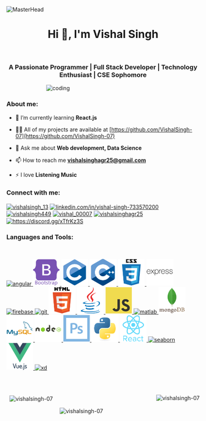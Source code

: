 ![MasterHead](https://snz04pap002files.storage.live.com/y4mMIZQyb9Ud-22uCGmT7bB03_EMgbXJy_tLNjKBCkNT5P8NMWnlh3Anw-2CjmGkRzb-PDhGQaRnQd3913XdZYzKXJTrT26YcWlxKFN9sMz5TmINE9Nxb9eRMeQ91YMekY5BTVS8GLH1R3PEfGGR-6LY7f-lIM1XbkxY7l_dnjASFfkgZ-cCXM1yIKQ6FYUC3k9?width=1584&height=396&cropmode=none)

<h1 align="center">Hi 👋, I'm Vishal Singh</h1>
<br>
<h3 align="center">A Passionate Programmer | Full Stack Developer | Technology Enthusiast | CSE Sophomore </h3>
<img align="right" alt="coding" width="400" src="https://res.cloudinary.com/practicaldev/image/fetch/s--2bZIjPGC--/c_limit%2Cf_auto%2Cfl_progressive%2Cq_66%2Cw_880/https://dev-to-uploads.s3.amazonaws.com/i/d4tvukbt5mra37cvwklk.gif">
<br>

<h3 align="left">About me:</h3>

- 🌱 I’m currently learning **React.js**

- 👨‍💻 All of my projects are available at [https://github.com/VishalSingh-07](https://github.com/VishalSingh-07)

- 💬 Ask me about **Web development, Data Science**

- 📫 How to reach me **vishalsinghagr25@gmail.com**

- ⚡ I love **Listening Music**


<h3 align="left">Connect with me:</h3>
<p align="left">
<a href="https://twitter.com/vishalsingh_13" target="blank"><img align="center" src="https://raw.githubusercontent.com/rahuldkjain/github-profile-readme-generator/master/src/images/icons/Social/twitter.svg" alt="vishalsingh_13" height="30" width="40" /></a>
<a href="https://linkedin.com/in/linkedin.com/in/vishal-singh-733570200" target="blank"><img align="center" src="https://raw.githubusercontent.com/rahuldkjain/github-profile-readme-generator/master/src/images/icons/Social/linked-in-alt.svg" alt="linkedin.com/in/vishal-singh-733570200" height="30" width="40" /></a>
<a href="https://kaggle.com/vishalsingh449" target="blank"><img align="center" src="https://raw.githubusercontent.com/rahuldkjain/github-profile-readme-generator/master/src/images/icons/Social/kaggle.svg" alt="vishalsingh449" height="30" width="40" /></a>
<a href="https://www.hackerrank.com/vishal_00007" target="blank"><img align="center" src="https://raw.githubusercontent.com/rahuldkjain/github-profile-readme-generator/master/src/images/icons/Social/hackerrank.svg" alt="vishal_00007" height="30" width="40" /></a>
<a href="https://auth.geeksforgeeks.org/user/vishalsinghagr25" target="blank"><img align="center" src="https://raw.githubusercontent.com/rahuldkjain/github-profile-readme-generator/master/src/images/icons/Social/geeks-for-geeks.svg" alt="vishalsinghagr25" height="30" width="40" /></a>
<a href="https://discord.gg/https://discord.gg/xTfrKz3S" target="blank"><img align="center" src="https://raw.githubusercontent.com/rahuldkjain/github-profile-readme-generator/master/src/images/icons/Social/discord.svg" alt="https://discord.gg/xTfrKz3S" height="30" width="40" /></a>

<h3 align="left">Languages and Tools:</h3>
<br>
<p align="left"> 
<a href="https://angular.io" target="_blank" rel="noreferrer"> <img src="https://angular.io/assets/images/logos/angular/angular.svg" alt="angular" width="70" height="70"/> </a> 
<a href="https://getbootstrap.com" target="_blank" rel="noreferrer"> <img src="https://raw.githubusercontent.com/devicons/devicon/master/icons/bootstrap/bootstrap-plain-wordmark.svg" alt="bootstrap" width="70" height="70"/> </a> 
<a href="https://www.cprogramming.com/" target="_blank" rel="noreferrer"> <img src="https://raw.githubusercontent.com/devicons/devicon/master/icons/c/c-original.svg" alt="c" width="70" height="70"/> </a> 
<a href="https://www.w3schools.com/cpp/" target="_blank" rel="noreferrer"> <img src="https://raw.githubusercontent.com/devicons/devicon/master/icons/cplusplus/cplusplus-original.svg" alt="cplusplus" width="70" height="70"/> </a> 
<a href="https://www.w3schools.com/css/" target="_blank" rel="noreferrer"> <img src="https://raw.githubusercontent.com/devicons/devicon/master/icons/css3/css3-original-wordmark.svg" alt="css3" width="70" height="70"/> </a>  
<a href="https://expressjs.com" target="_blank" rel="noreferrer"> <img src="https://raw.githubusercontent.com/devicons/devicon/master/icons/express/express-original-wordmark.svg" alt="express" width="70" height="70"/> </a> 
<a href="https://firebase.google.com/" target="_blank" rel="noreferrer"> <img src="https://www.vectorlogo.zone/logos/firebase/firebase-icon.svg" alt="firebase" width="70" height="70"/> </a> 
<a href="https://git-scm.com/" target="_blank" rel="noreferrer"> <img src="https://www.vectorlogo.zone/logos/git-scm/git-scm-icon.svg" alt="git" width="70" height="70"/> </a>   
<a href="https://www.w3.org/html/" target="_blank" rel="noreferrer"> <img src="https://raw.githubusercontent.com/devicons/devicon/master/icons/html5/html5-original-wordmark.svg" alt="html5" width="70" height="70"/> </a> 
<a href="https://www.java.com" target="_blank" rel="noreferrer"> <img src="https://raw.githubusercontent.com/devicons/devicon/master/icons/java/java-original.svg" alt="java" width="70" height="70"/> </a> 
<a href="https://developer.mozilla.org/en-US/docs/Web/JavaScript" target="_blank" rel="noreferrer"> <img src="https://raw.githubusercontent.com/devicons/devicon/master/icons/javascript/javascript-original.svg" alt="javascript" width="70" height="70"/> </a> 
<a href="https://www.mathworks.com/" target="_blank" rel="noreferrer"> <img src="https://upload.wikimedia.org/wikipedia/commons/2/21/Matlab_Logo.png" alt="matlab" width="70" height="70"/> </a> 
<a href="https://www.mongodb.com/" target="_blank" rel="noreferrer"> <img src="https://raw.githubusercontent.com/devicons/devicon/master/icons/mongodb/mongodb-original-wordmark.svg" alt="mongodb" width="70" height="70"/> </a> 
<a href="https://www.mysql.com/" target="_blank" rel="noreferrer"> <img src="https://raw.githubusercontent.com/devicons/devicon/master/icons/mysql/mysql-original-wordmark.svg" alt="mysql" width="70" height="70"/> </a> 
 <a href="https://nodejs.org" target="_blank" rel="noreferrer"> <img src="https://raw.githubusercontent.com/devicons/devicon/master/icons/nodejs/nodejs-original-wordmark.svg" alt="nodejs" width="70" height="70"/> </a> 
<a href="https://www.photoshop.com/en" target="_blank" rel="noreferrer"> <img src="https://raw.githubusercontent.com/devicons/devicon/master/icons/photoshop/photoshop-line.svg" alt="photoshop" width="70" height="70"/> </a> 
<a href="https://www.python.org" target="_blank" rel="noreferrer"> <img src="https://raw.githubusercontent.com/devicons/devicon/master/icons/python/python-original.svg" alt="python" width="70" height="70"/> </a> 
<a href="https://reactjs.org/" target="_blank" rel="noreferrer"> <img src="https://raw.githubusercontent.com/devicons/devicon/master/icons/react/react-original-wordmark.svg" alt="react" width="70" height="70"/> </a> 
<a href="https://seaborn.pydata.org/" target="_blank" rel="noreferrer"> <img src="https://seaborn.pydata.org/_images/logo-mark-lightbg.svg" alt="seaborn" width="70" height="70"/> </a> 
<a href="https://vuejs.org/" target="_blank" rel="noreferrer"> <img src="https://raw.githubusercontent.com/devicons/devicon/master/icons/vuejs/vuejs-original-wordmark.svg" alt="vuejs" width="70" height="70"/> </a> 
<a href="https://www.adobe.com/products/xd.html" target="_blank" rel="noreferrer"> <img src="https://cdn.worldvectorlogo.com/logos/adobe-xd.svg" alt="xd" width="70" height="70"/> </a> 
</p>

<br>
<br>
<p>
<span align="left">&nbsp;
 <img align="center" height="160" weight="auto" src="https://github-readme-stats.vercel.app/api?username=vishalsingh-07&show_icons=true&locale=en" alt="vishalsingh-07" />
</span>

<span align="right">
 <img align="right" height="160" width="auto" src="https://github-readme-streak-stats.herokuapp.com/?user=vishalsingh-07&" alt="vishalsingh-07" />
</span>
</p>
<p align="center">
 <img align="center" height="200" src="https://github-readme-stats.vercel.app/api/top-langs?username=vishalsingh-07&show_icons=true&locale=en&layout=compact" alt="vishalsingh-07" />
</p>








